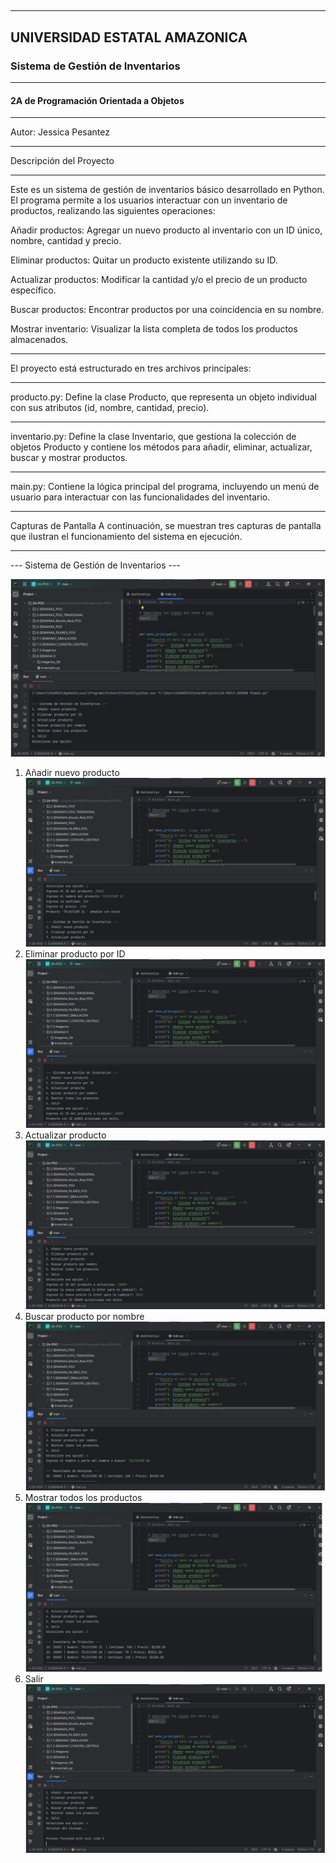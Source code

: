 ## 
____

##  UNIVERSIDAD ESTATAL AMAZONICA
### Sistema de Gestión de Inventarios

____

#### 2A de Programación Orientada a Objetos
_____
Autor: Jessica Pesantez
_____

Descripción del Proyecto
____

Este es un sistema de gestión de inventarios básico desarrollado en Python. El programa permite a los usuarios interactuar con un inventario de productos, realizando las siguientes operaciones:

Añadir productos: Agregar un nuevo producto al inventario con un ID único, nombre, cantidad y precio.

Eliminar productos: Quitar un producto existente utilizando su ID.

Actualizar productos: Modificar la cantidad y/o el precio de un producto específico.

Buscar productos: Encontrar productos por una coincidencia en su nombre.

Mostrar inventario: Visualizar la lista completa de todos los productos almacenados.
_____
El proyecto está estructurado en tres archivos principales:
_____
producto.py: Define la clase Producto, que representa un objeto individual con sus atributos (id, nombre, cantidad, precio).
_____
inventario.py: Define la clase Inventario, que gestiona la colección de objetos Producto y contiene los métodos para añadir, eliminar, actualizar, buscar y mostrar productos.
_____
main.py: Contiene la lógica principal del programa, incluyendo un menú de usuario para interactuar con las funcionalidades del inventario.
_____
Capturas de Pantalla
A continuación, se muestran tres capturas de pantalla que ilustran el funcionamiento del sistema en ejecución.
_____
--- Sistema de Gestión de Inventarios ---

![Diapositiva1.JPG](imagenes_S9/Diapositiva1.JPG)
1. Añadir nuevo producto
![Diapositiva2.JPG](imagenes_S9/Diapositiva2.JPG)
2. Eliminar producto por ID
![Diapositiva3.JPG](imagenes_S9/Diapositiva3.JPG)
3. Actualizar producto
![Diapositiva4.JPG](imagenes_S9/Diapositiva4.JPG)
4. Buscar producto por nombre
![Diapositiva5.JPG](imagenes_S9/Diapositiva5.JPG)
5. Mostrar todos los productos
![Diapositiva6.JPG](imagenes_S9/Diapositiva6.JPG)
6. Salir
![Diapositiva7.JPG](imagenes_S9/Diapositiva7.JPG)